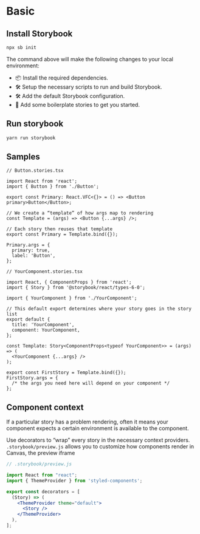# Basic

## Install Storybook

```sh
npx sb init
```

The command above will make the following changes to your local environment:

- 📦 Install the required dependencies.
- 🛠 Setup the necessary scripts to run and build Storybook.
- 🛠 Add the default Storybook configuration.
- 📝 Add some boilerplate stories to get you started.


## Run storybook

```sh
yarn run storybook
```

## Samples

```tsx
// Button.stories.tsx

import React from 'react';
import { Button } from './Button';

export const Primary: React.VFC<{}> = () => <Button primary>Button</Button>;

// We create a “template” of how args map to rendering
const Template = (args) => <Button {...args} />;

// Each story then reuses that template
export const Primary = Template.bind({});

Primary.args = {
  primary: true,
  label: 'Button',
};
```


```tsx
// YourComponent.stories.tsx

import React, { ComponentProps } from 'react';
import { Story } from '@storybook/react/types-6-0';

import { YourComponent } from './YourComponent';

// This default export determines where your story goes in the story list
export default {
  title: 'YourComponent',
  component: YourComponent,
};

const Template: Story<ComponentProps<typeof YourComponent>> = (args) => (
  <YourComponent {...args} />
);

export const FirstStory = Template.bind({});
FirstStory.args = {
  /* the args you need here will depend on your component */
};
```


## Component context

If a particular story has a problem rendering, often it means your component expects a certain environment is available to the component.

Use decorators to “wrap” every story in the necessary context providers. `.storybook/preview.js` allows you to customize how components render in Canvas, the preview iframe

```jsx
// .storybook/preview.js

import React from "react";
import { ThemeProvider } from 'styled-components';

export const decorators = [
  (Story) => (
    <ThemeProvider theme="default">
      <Story />
    </ThemeProvider>
  ),
];
```